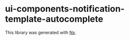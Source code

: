 # ui-components-notification-template-autocomplete

This library was generated with [Nx](https://nx.dev).
